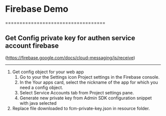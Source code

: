 # Firebase Demo
===================================

Get Config private key for authen service account firebase
---------------
(https://firebase.google.com/docs/cloud-messaging/js/receive)

---------------
1. Get config object for your web app
     1. Go to your the Settings icon Project settings in the Firebase console.
     1. In the Your apps card, select the nickname of the app for which you need a config object.
     1. Select Service Accounts tab from Project settings pane.
     1. Generate new private key from Admin SDK configuration snippet with java selected
1. Replace file downloaded to fcm-private-key.json in resource folder.
